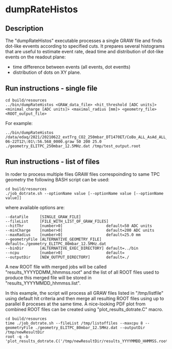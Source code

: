 # dumpRateHistos

## Description

The "dumpRateHistos" executable processes a single GRAW file and finds dot-like evvents according to specified cuts.
It prepares several histograms that are useful to estimate event rate, dead time and distribution of dot-like events on the readout plane:  
- time difference between events (all events, dot eventts)
- distribution of dots on XY plane.

## Run instructions - single file

```
cd build/resources
../bin/dumpRateHistos <GRAW_data_file> <hit_threshold [ADC units]> <minimal_charge [ADC units]> <maximal_radius [mm]> <geometry_file> <ROOT_output_file>
```

For example:
```
../bin/dumpRateHistos /data/edaq/2021/20210622_extTrg_CO2_250mbar_DT1470ET/CoBo_ALL_AsAd_ALL_2021-06-22T12\:01\:56.568_0000.graw 50 200 25.0 ./geometry_ELITPC_250mbar_12.5MHz.dat /tmp/test_output.root
```


## Run instructions - list of files

In roder to process multiple files GRAW files correspoinding to same TPC geometry the following BASH script can be used:
```
cd build/resources
./job_dotrate.sh --optionName value [--optionName value [--optionName value]]
```
where available options are:
```
--dataFile     [SINGLE_GRAW_FILE]
--fileList     [FILE_WITH_LIST_OF_GRAW_FILES]
--hitThr       [number>0]                   default=50 ADC units
--minCharge    [number>0]                   default=200 ADC units
--maxRadius    [number>0]                   default=25.0 mm
--geometryFile [ALTERNATIVE_GEOMETRY_FILE]  default=./geometry_ELITPC_80mbar_12.5MHz.dat
--binDir       [ALTERNATIVE_EXEC_DIRECTORY] default=../bin
--ncpu         [number>0]                   default=
--outputDir    [NEW_OUTPUT_DIRECTORY]       default=./

```
A new ROOT file with merged jobs will be called "results_YYYYDDMM_hhmmss.root" and the list of all ROOT files used to produce this merged file will be stored in "results_YYYYMMDD_hhmmss.list".

In this example, the script will process all GRAW files listed in "/tmp/listfile" using default hit criteria and then merge all resulting ROOT files using up to parallel 8 proceses at the same time.
A nice-looking PDF plot from combined ROOT files can be created using "plot_results_dotrate.C" macro. 
```
cd build/resources
time ./job_dotrate.sh --fileList /tmp/listoffiles --maxcpu 8 --geometryFile ./geometry_ELITPC_80mbar_12.5MHz.dat --outputDir /tmp/newResultDir
root -q -b 'plot_results_dotrate.C('/tmp/newResultDir/results_YYYYMMDD_HHMMSS.root")'

```